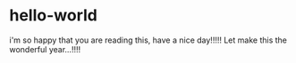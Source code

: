 # hello-world
i'm so happy that you are reading this, have a nice day!!!!!
Let make this the wonderful year...!!!!
